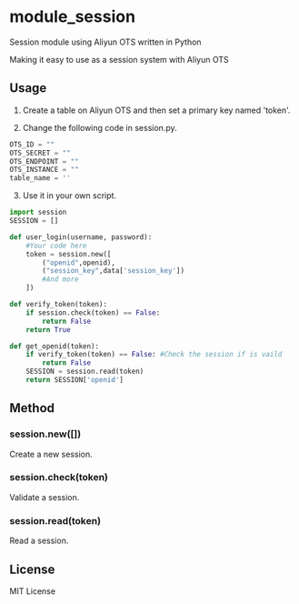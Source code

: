 # module_session
Session module using Aliyun OTS written in Python

Making it easy to use as a session system with Aliyun OTS
## Usage
 1. Create a table on Aliyun OTS and then set a primary key named 'token'.

 2. Change the following code in session.py.
```python
OTS_ID = ""
OTS_SECRET = ""
OTS_ENDPOINT = ""
OTS_INSTANCE = ""
table_name = ''
```

3. Use it in your own script.
```python
import session
SESSION = []

def user_login(username, password):
    #Your code here
    token = session.new([
        ("openid",openid),
        ("session_key",data['session_key'])
        #And more
    ])

def verify_token(token):
    if session.check(token) == False:
        return False
    return True

def get_openid(token):
    if verify_token(token) == False: #Check the session if is vaild
        return False
    SESSION = session.read(token)
    return SESSION['openid']
```
## Method
### session.new([])
Create a new session.
### session.check(token)
Validate a session.
### session.read(token)
Read a session.

## License
MIT License
